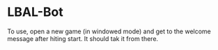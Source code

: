 # LBAL-Bot

To use, open a new game (in windowed mode) and get to the welcome message after hiting start. It should tak it from there.